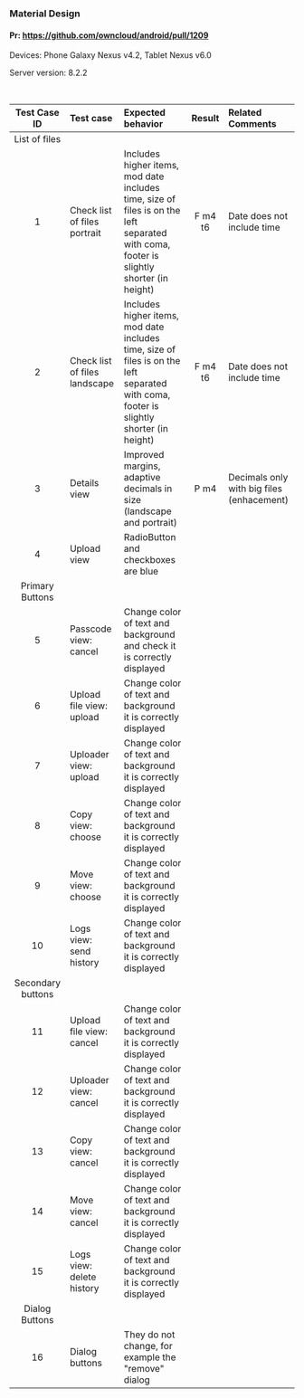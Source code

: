### Material Design

#### Pr: https://github.com/owncloud/android/pull/1209

Devices: Phone Galaxy Nexus v4.2, Tablet Nexus v6.0

Server version: 8.2.2

<br>

Test Case ID | Test case   | Expected behavior | Result | Related Comments
|:----:|:------------- |:-------------|:-------------:|:----------
List of files|
1| Check list of files portrait | Includes higher items, mod date includes time, size of files is on the left separated with coma, footer is slightly shorter (in height) | F m4 t6 | Date does not include time
2| Check list of files landscape | Includes higher items, mod date includes time, size of files is on the left separated with coma, footer is slightly shorter (in height) | F m4 t6 | Date does not include time
3| Details view | Improved margins, adaptive decimals in size  (landscape and portrait) | P m4| Decimals only with big files (enhacement)
4| Upload view | RadioButton and checkboxes are blue |
Primary Buttons|
5| Passcode view: cancel | Change color of text and background and check it is correctly displayed
6| Upload file view: upload| Change color of text and background it is correctly displayed
7| Uploader view: upload| Change color of text and background it is correctly displayed
8| Copy view: choose| Change color of text and background it is correctly displayed
9| Move view: choose| Change color of text and background it is correctly displayed
10| Logs view: send history| Change color of text and background it is correctly displayed
Secondary buttons| 
11| Upload file view: cancel| Change color of text and background it is correctly displayed
12| Uploader view: cancel| Change color of text and background it is correctly displayed
13| Copy view: cancel| Change color of text and background it is correctly displayed
14| Move view: cancel| Change color of text and background it is correctly displayed
15| Logs view: delete history| Change color of text and background it is correctly displayed
Dialog Buttons |
16| Dialog buttons| They do not change, for example the "remove" dialog |

